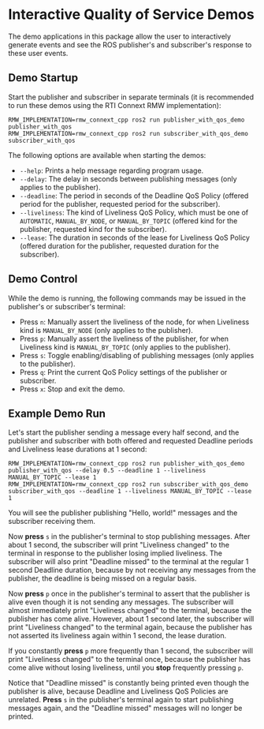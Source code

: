# Interactive Quality of Service Demos

The demo applications in this package allow the user to interactively generate events
and see the ROS publisher's and subscriber's response to these user events.


## Demo Startup

Start the publisher and subscriber in separate terminals
(it is recommended to run these demos using the RTI Connext RMW implementation):
```
RMW_IMPLEMENTATION=rmw_connext_cpp ros2 run publisher_with_qos_demo publisher_with_qos
RMW_IMPLEMENTATION=rmw_connext_cpp ros2 run subscriber_with_qos_demo subscriber_with_qos
```

The following options are available when starting the demos:
* `--help`:       Prints a help message regarding program usage.
* `--delay`:      The delay in seconds between publishing messages (only applies to the publisher).
* `--deadline`:   The period in seconds of the Deadline QoS Policy
                  (offered period for the publisher, requested period for the subscriber).
* `--liveliness`: The kind of Liveliness QoS Policy, which must be one of `AUTOMATIC`, `MANUAL_BY_NODE`, or `MANUAL_BY_TOPIC`
                  (offered kind for the publisher, requested kind for the subscriber).
* `--lease`:      The duration in seconds of the lease for Liveliness QoS Policy
                  (offered duration for the publisher, requested duration for the subscriber).


## Demo Control

While the demo is running, the following commands may be issued in the publisher's or subscriber's terminal:
* Press `n`: Manually assert the liveliness of the node, for when Liveliness kind is `MANUAL_BY_NODE`
             (only applies to the publisher).
* Press `p`: Manually assert the liveliness of the publisher, for when Liveliness kind is `MANUAL_BY_TOPIC`
             (only applies to the publisher).
* Press `s`: Toggle enabling/disabling of publishing messages (only applies to the publisher).
* Press `q`: Print the current QoS Policy settings of the publisher or subscriber.
* Press `x`: Stop and exit the demo.


## Example Demo Run

Let's start the publisher sending a message every half second, and the publisher and subscriber with both offered and requested
Deadline periods and Liveliness lease durations at 1 second:
```
RMW_IMPLEMENTATION=rmw_connext_cpp ros2 run publisher_with_qos_demo publisher_with_qos --delay 0.5 --deadline 1 --liveliness MANUAL_BY_TOPIC --lease 1
RMW_IMPLEMENTATION=rmw_connext_cpp ros2 run subscriber_with_qos_demo subscriber_with_qos --deadline 1 --liveliness MANUAL_BY_TOPIC --lease 1
```

You will see the publisher publishing "Hello, world!" messages and the subscriber receiving them.

Now **press** `s` in the publisher's terminal to stop publishing messages. After about 1 second,
the subscriber will print "Liveliness changed" to the terminal in response to the publisher losing implied liveliness.
The subscriber will also print "Deadline missed" to the terminal at the regular 1 second Deadline duration,
because by not receiving any messages from the publisher, the deadline is being missed on a regular basis.

Now **press** `p` once in the publisher's terminal to assert that the publisher is alive even though it is not sending any messages.
The subscriber will almost immediately print "Liveliness changed" to the terminal, because the publisher has come alive.
However, about 1 second later, the subscriber will print "Liveliness changed" to the terminal again,
because the publisher has not asserted its liveliness again within 1 second, the lease duration.

If you constantly **press** `p` more frequently than 1 second, the subscriber will print "Liveliness changed" to the terminal once,
because the publisher has come alive without losing liveliness, until you **stop** frequently pressing `p`.

Notice that "Deadline missed" is constantly being printed even though the publisher is alive,
because Deadline and Liveliness QoS Policies are unrelated.
**Press** `s` in the publisher's terminal again to start publishing messages again,
and the "Deadline missed" messages will no longer be printed.
